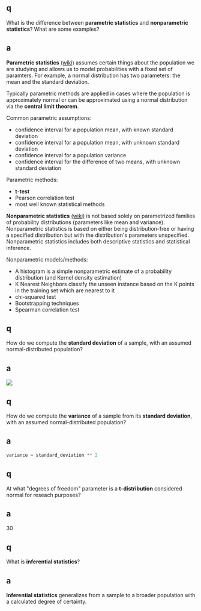 ## q
What is the difference between **parametric statistics** and **nonparametric statistics**? What are some examples?

## a
**Parametric statistics** [(wiki)](https://en.wikipedia.org/wiki/Parametric_statistics) assumes certain things about the population we are studying and allows us to model probabilities with a fixed set of paramters. For example, a normal distribution has two parameters: the mean and the standard deviation.

Typically parametric methods are applied in cases where the population is approximately normal or can be approximated using a normal distribution via the **central limit theorem**. 

Common parametric assumptions:

* confidence interval for a population mean, with known standard deviation
* confidence interval for a population mean, with unknown standard deviation
* confidence interval for a population variance
* confidence interval for the difference of two means, with unknown standard deviation

Parametric methods:

* **t-test**
* Pearson correlation test
* most well known statistical methods

**Nonparametric statistics** [(wiki)](https://en.wikipedia.org/wiki/Nonparametric_statistics) is not based solely on parametrized families of probability distributions (parameters like mean and variance). Nonparametric statistics is based on either being distribution-free or having a specified distribution but with the distribution's parameters unspecified. Nonparametric statistics includes both descriptive statistics and statistical inference.

Nonparametric models/methods:

* A histogram is a simple nonparametric estimate of a probability distribution (and Kernel density estimation)
* K Nearest Neighbors classify the unseen instance based on the K points in the training set which are nearest to it
* chi-squared test
* Bootstrapping techniques
* Spearman correlation test

## q
How do we compute the **standard deviation** of a sample, with an assumed normal-distributed population?

## a
<img src="/static/img/standard_deviation.svg">

## q
How do we compute the **variance** of a sample from its **standard deviation**, with an assumed normal-distributed population?

## a
```python
variance = standard_deviation ** 2
```

## q
At what "degrees of freedom" parameter is a **t-distribution** considered normal for reseach purposes?

## a
30

## q
What is **inferential statistics**?

## a
**Inferential statistics** generalizes from a sample to a broader population with a calculated degree of certainty.